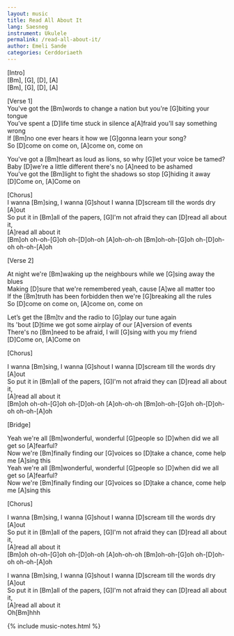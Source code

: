 ```yaml
---
layout: music
title: Read All About It
lang: Saesneg
instrument: Ukulele
permalink: /read-all-about-it/
author: Emeli Sande
categories: Cerddoriaeth
---
```

[Intro]  
[Bm], [G], [D], [A]  
[Bm], [G], [D], [A]  
  
[Verse 1]  
You've got the [Bm]words to change a nation but you're [G]biting your tongue  
You've spent a [D]life time stuck in silence a[A]fraid you'll say something wrong  
If [Bm]no one ever hears it how we [G]gonna learn your song?  
So [D]come on come on, [A]come on, come on  
  
You've got a [Bm]heart as loud as lions, so why [G]let your voice be tamed?  
Baby [D]we're a little different there's no [A]need to be ashamed  
You've got the [Bm]light to fight the shadows so stop [G]hiding it away  
[D]Come on, [A]Come on  
  
[Chorus]  
I wanna [Bm]sing, I wanna [G]shout I wanna [D]scream till the words dry [A]out  
So put it in [Bm]all of the papers, [G]I'm not afraid they can [D]read all about it,  
[A]read all about it  
[Bm]oh oh-oh-[G]oh oh-[D]oh-oh [A]oh-oh-oh [Bm]oh-oh-[G]oh oh-[D]oh-oh oh-oh-[A]oh  
  
[Verse 2]  
  
At night we're [Bm]waking up the neighbours while we [G]sing away the blues  
Making [D]sure that we're remembered yeah, cause [A]we all matter too  
If the [Bm]truth has been forbidden then we're [G]breaking all the rules  
So [D]come on come on, [A]come on, come on  
  
Let’s get the [Bm]tv and the radio to [G]play our tune again  
Its 'bout [D]time we got some airplay of our [A]version of events  
There's no [Bm]need to be afraid, I will [G]sing with you my friend  
[D]Come on, [A]Come on  
  
[Chorus]  
  
I wanna [Bm]sing, I wanna [G]shout I wanna [D]scream till the words dry [A]out  
So put it in [Bm]all of the papers, [G]I'm not afraid they can [D]read all about it,  
[A]read all about it  
[Bm]oh oh-oh-[G]oh oh-[D]oh-oh [A]oh-oh-oh [Bm]oh-oh-[G]oh oh-[D]oh-oh oh-oh-[A]oh  
  
[Bridge]  
  
Yeah we're all [Bm]wonderful, wonderful [G]people so [D]when did we all get so [A]fearful?  
Now we're [Bm]finally finding our [G]voices so [D]take a chance, come help me [A]sing this  
Yeah we're all [Bm]wonderful, wonderful [G]people so [D]when did we all get so [A]fearful?  
Now we're [Bm]finally finding our [G]voices so [D]take a chance, come help me [A]sing this  
  
[Chorus]  
  
I wanna [Bm]sing, I wanna [G]shout I wanna [D]scream till the words dry [A]out  
So put it in [Bm]all of the papers, [G]I'm not afraid they can [D]read all about it,  
[A]read all about it  
[Bm]oh oh-oh-[G]oh oh-[D]oh-oh [A]oh-oh-oh [Bm]oh-oh-[G]oh oh-[D]oh-oh oh-oh-[A]oh   
  
I wanna [Bm]sing, I wanna [G]shout I wanna [D]scream till the words dry [A]out  
So put it in [Bm]all of the papers, [G]I'm not afraid they can [D]read all about it,  
[A]read all about it  
Oh[Bm]hhh  

{% include music-notes.html %}